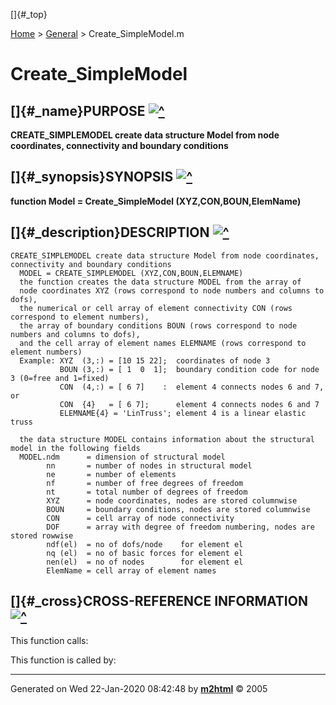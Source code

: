[]{#_top}

<div>

[Home](../FEDEASLab.html) &gt; [General](FEDEASLab.html) &gt;
Create\_SimpleModel.m

</div>

Create\_SimpleModel
===================

[]{#_name}PURPOSE [![\^](../up.png)](#_top)
-------------------------------------------

<div class="box">

**CREATE\_SIMPLEMODEL create data structure Model from node coordinates,
connectivity and boundary conditions**

</div>

[]{#_synopsis}SYNOPSIS [![\^](../up.png)](#_top)
------------------------------------------------

<div class="box">

**function Model = Create\_SimpleModel (XYZ,CON,BOUN,ElemName)**

</div>

[]{#_description}DESCRIPTION [![\^](../up.png)](#_top)
------------------------------------------------------

<div class="fragment">

``` {.comment}
CREATE_SIMPLEMODEL create data structure Model from node coordinates, connectivity and boundary conditions
  MODEL = CREATE_SIMPLEMODEL (XYZ,CON,BOUN,ELEMNAME)
  the function creates the data structure MODEL from the array of
  node coordinates XYZ (rows correspond to node numbers and columns to dofs),
  the numerical or cell array of element connectivity CON (rows correspond to element numbers),
  the array of boundary conditions BOUN (rows correspond to node numbers and columns to dofs),
  and the cell array of element names ELEMNAME (rows correspond to element numbers)
  Example: XYZ  (3,:) = [10 15 22];  coordinates of node 3
           BOUN (3,:) = [ 1  0  1];  boundary condition code for node 3 (0=free and 1=fixed)
           CON  (4,:) = [ 6 7]    :  element 4 connects nodes 6 and 7, or
           CON  {4}   = [ 6 7];      element 4 connects nodes 6 and 7
           ELEMNAME{4} = 'LinTruss'; element 4 is a linear elastic truss

  the data structure MODEL contains information about the structural model in the following fields
  MODEL.ndm      = dimension of structural model
        nn       = number of nodes in structural model
        ne       = number of elements
        nf       = number of free degrees of freedom
        nt       = total number of degrees of freedom
        XYZ      = node coordinates, nodes are stored columnwise
        BOUN     = boundary conditions, nodes are stored columnwise
        CON      = cell array of node connectivity 
        DOF      = array with degree of freedom numbering, nodes are stored rowwise
        ndf(el)  = no of dofs/node    for element el
        nq (el)  = no of basic forces for element el
        nen(el)  = no of nodes        for element el
        ElemName = cell array of element names
```

</div>

[]{#_cross}CROSS-REFERENCE INFORMATION [![\^](../up.png)](#_top)
----------------------------------------------------------------

This function calls:

This function is called by:

------------------------------------------------------------------------

Generated on Wed 22-Jan-2020 08:42:48 by
**[m2html](http://www.artefact.tk/software/matlab/m2html/ "Matlab Documentation in HTML")**
© 2005
